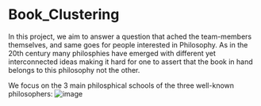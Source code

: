 # Book_Clustering
In this project, we aim to answer a question that ached the team-members themselves, and same goes for people interested in Philosophy. As in the 20th century many philosphies have emerged with different yet interconnected ideas making it hard for one to assert that the book in hand belongs to this philosophy not the other.

We focus on the 3 main philosphical schools of the three well-known philosophers: 
![image](https://user-images.githubusercontent.com/36189572/149323416-30cdd1e9-84fe-4c76-a4aa-3f6c7ff6f785.png)

